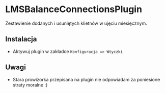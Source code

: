 # LMSBalanceConnectionsPlugin

Zestawienie dodanych i usuniętych klietnów w ujęciu miesięcznym.

## Instalacja 

* Aktywuj plugin w zakładce `Konfiguracja => Wtyczki`

## Uwagi

* Stara prowizorka przepisana na plugin nie odpowiadam za poniesione straty moralne :)
